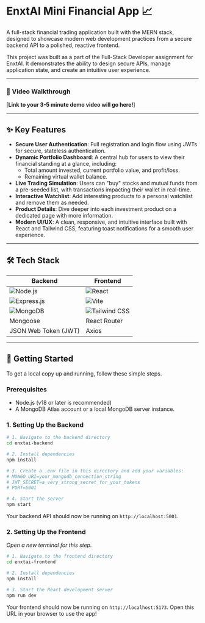 # EnxtAI Mini Financial App 📈

A full-stack financial trading application built with the MERN stack, designed to showcase modern web development practices from a secure backend API to a polished, reactive frontend.

This project was built as a part of the Full-Stack Developer assignment for EnxtAI. It demonstrates the ability to design secure APIs, manage application state, and create an intuitive user experience.

---

### 🎥 Video Walkthrough

[**Link to your 3-5 minute demo video will go here!**]

---

## ✨ Key Features

- **Secure User Authentication**: Full registration and login flow using JWTs for secure, stateless authentication.
- **Dynamic Portfolio Dashboard**: A central hub for users to view their financial standing at a glance, including:
  - Total amount invested, current portfolio value, and profit/loss.
  - Remaining virtual wallet balance.
- **Live Trading Simulation**: Users can "buy" stocks and mutual funds from a pre-seeded list, with transactions impacting their wallet in real-time.
- **Interactive Watchlist**: Add interesting products to a personal watchlist and remove them as needed.
- **Product Details**: Dive deeper into each investment product on a dedicated page with more information.
- **Modern UI/UX**: A clean, responsive, and intuitive interface built with React and Tailwind CSS, featuring toast notifications for a smooth user experience.

---

## 🛠️ Tech Stack

| Backend                                                                                                        | Frontend                                                                                                                |
| -------------------------------------------------------------------------------------------------------------- | ----------------------------------------------------------------------------------------------------------------------- |
| ![Node.js](https://img.shields.io/badge/Node.js-339933?style=for-the-badge&logo=node.js&logoColor=white)       | ![React](https://img.shields.io/badge/React-61DAFB?style=for-the-badge&logo=react&logoColor=black)                      |
| ![Express.js](https://img.shields.io/badge/Express.js-000000?style=for-the-badge&logo=express&logoColor=white) | ![Vite](https://img.shields.io/badge/Vite-646CFF?style=for-the-badge&logo=vite&logoColor=white)                         |
| ![MongoDB](https://img.shields.io/badge/MongoDB-47A248?style=for-the-badge&logo=mongodb&logoColor=white)       | ![Tailwind CSS](https://img.shields.io/badge/Tailwind_CSS-06B6D4?style=for-the-badge&logo=tailwind-css&logoColor=white) |
| Mongoose                                                                                                       | React Router                                                                                                            |
| JSON Web Token (JWT)                                                                                           | Axios                                                                                                                   |

---

## 🚀 Getting Started

To get a local copy up and running, follow these simple steps.

### Prerequisites

- Node.js (v18 or later is recommended)
- A MongoDB Atlas account or a local MongoDB server instance.

### 1. Setting Up the Backend

```bash
# 1. Navigate to the backend directory
cd enxtai-backend

# 2. Install dependencies
npm install

# 3. Create a .env file in this directory and add your variables:
# MONGO_URI=your_mongodb_connection_string
# JWT_SECRET=a_very_strong_secret_for_your_tokens
# PORT=5001

# 4. Start the server
npm start
```

Your backend API should now be running on `http://localhost:5001`.

### 2. Setting Up the Frontend

_Open a new terminal for this step._

```bash
# 1. Navigate to the frontend directory
cd enxtai-frontend

# 2. Install dependencies
npm install

# 3. Start the React development server
npm run dev
```

Your frontend should now be running on `http://localhost:5173`. Open this URL in your browser to use the app!
